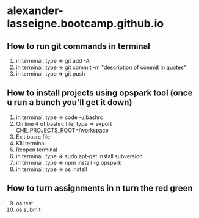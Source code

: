 # alexander-lasseigne.bootcamp.github.io

## How to run git commands in terminal 
1) in terminal, type => git add -A 
2) in terminal, type => git commit -m "description of commit in quotes" 
3) in terminal, type => git push 

## How to install projects using opspark tool (once u run a bunch you'll get it down)
1) in terminal, type => code ~/.bashrc
2) On line 4 of bashrc file, type => export CHE_PROJECTS_ROOT=/workspace
3) Exit basrc file
4) Kill terminal
5) Reopen terminal
6) in terminal, type => sudo apt-get install subversion
7) in terminal, type => npm install -g opspark
8) in terminal, type => os install
## How to turn assignments in n turn the red green
9) os test
10) os submit

